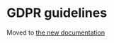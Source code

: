 GDPR guidelines
===============

Moved to [the new documentation](https://documentation.simplicite.io/documentation/gdpr)